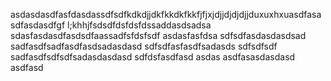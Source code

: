 asdasdasdfasfdasdassdfsdfkdkdjjdkfkkdkfkkfjfjxjdjjdjdjdjjduxuxhxuasdfasasdfasdasdfgf l;khhjfsdsdfdsfdsfdssaddasdsadsa
sdasfasdasdfasdsdfaassadfsfdsfsdf
asdasfasfdsa
sdfsdfasdasdasdsad
sadfasdfsadfasdfasdsadasdasd
sdfsdfasfasdfsadasds
sdfsdfsdf
sadfasdfsdfsdfsadasdasdasd
sdfdsfasdfasd
asdas
asdfasasdasdasd
asdfasd
